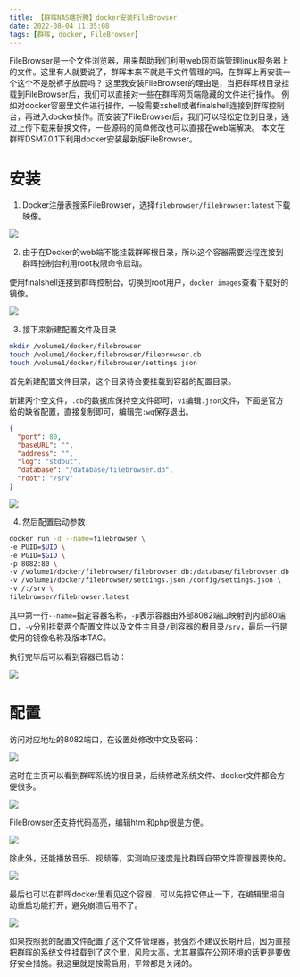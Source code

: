 ```yaml
---
title: 【群晖NAS瞎折腾】docker安装FileBrowser
date: 2022-08-04 11:35:08
tags: [群晖, docker, FileBrowser]
---
```


FileBrowser是一个文件浏览器，用来帮助我们利用web网页端管理linux服务器上的文件。这里有人就要说了，群晖本来不就是干文件管理的吗，在群晖上再安装一个这个不是脱裤子放屁吗？
这里我安装FileBrowser的理由是，当把群晖根目录挂载到FileBrowser后，我们可以直接对一些在群晖网页端隐藏的文件进行操作。
例如对docker容器里文件进行操作，一般需要xshell或者finalshell连接到群晖控制台，再进入docker操作。而安装了FileBrowser后，我们可以轻松定位到目录，通过上传下载来替换文件，一些源码的简单修改也可以直接在web端解决。
本文在群晖DSM7.0.1下利用docker安装最新版FileBrowser。

<!-- more -->

# 安装

1. Docker注册表搜索FileBrowser，选择`filebrowser/filebrowser:latest`下载映像。

![](./1100/1.png)

2. 由于在Docker的web端不能挂载群晖根目录，所以这个容器需要远程连接到群晖控制台利用root权限命令启动。

使用finalshell连接到群晖控制台，切换到root用户，`docker images`查看下载好的镜像。

![](./1100/2.png)

3. 接下来新建配置文件及目录

``` bash
mkdir /volume1/docker/filebrowser
touch /volume1/docker/filebrowser/filebrowser.db
touch /volume1/docker/filebrowser/settings.json
```

首先新建配置文件目录，这个目录待会要挂载到容器的配置目录。

新建两个空文件，`.db`的数据库保持空文件即可，`vi`编辑`.json`文件，下面是官方给的缺省配置，直接复制即可，编辑完`:wq`保存退出。

``` json
{
  "port": 80,
  "baseURL": "",
  "address": "",
  "log": "stdout",
  "database": "/database/filebrowser.db",
  "root": "/srv"
}
```

![](./1100/3.png)

4. 然后配置启动参数

``` bash
docker run -d --name=filebrowser \
-e PUID=$UID \
-e PGID=$GID \
-p 8082:80 \
-v /volume1/docker/filebrowser/filebrowser.db:/database/filebrowser.db \
-v /volume1/docker/filebrowser/settings.json:/config/settings.json \
-v /:/srv \
filebrowser/filebrowser:latest
```

其中第一行`--name=`指定容器名称，`-p`表示容器由外部8082端口映射到内部80端口，`-v`分别挂载两个配置文件以及文件主目录`/`到容器的根目录`/srv`，最后一行是使用的镜像名称及版本TAG。

执行完毕后可以看到容器已启动：

![](./1100/4.png)

# 配置

访问对应地址的8082端口，在设置处修改中文及密码：

![](./1100/5.png)

这时在主页可以看到群晖系统的根目录，后续修改系统文件、docker文件都会方便很多。

![](./1100/6.png)

FileBrowser还支持代码高亮，编辑html和php很是方便。

![](./1100/7.png)

除此外，还能播放音乐、视频等，实测响应速度是比群晖自带文件管理器要快的。

![](./1100/8.png)

最后也可以在群晖docker里看见这个容器，可以先把它停止一下，在编辑里把自动重启功能打开，避免崩溃后用不了。

![](./1100/9.png)

如果按照我的配置文件配置了这个文件管理器，我强烈不建议长期开启，因为直接把群晖的系统文件挂载到了这个里，风险太高，尤其暴露在公网环境的话更是要做好安全措施。我这里就是按需启用，平常都是关闭的。